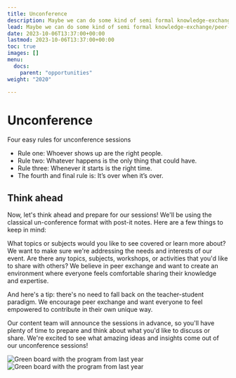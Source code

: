 ```yaml
---
title: Unconference
description: Maybe we can do some kind of semi formal knowledge-exchange/peer-learning?
lead: Maybe we can do some kind of semi formal knowledge-exchange/peer-learning?
date: 2023-10-06T13:37:00+00:00
lastmod: 2023-10-06T13:37:00+00:00
toc: true
images: []
menu: 
  docs:
    parent: "opportunities"
weight: "2020"

---
```

# Unconference

Four easy rules for unconference sessions

* Rule one: Whoever shows up are the right people.
* Rule two: Whatever happens is the only thing that could have.
* Rule three: Whenever it starts is the right time.
* The fourth and final rule is: It’s over when it’s over.

## Think ahead

Now, let's think ahead and prepare for our sessions! We'll be using the classical un-conference format with post-it notes. Here are a few things to keep in mind:

What topics or subjects would you like to see covered or learn more about? We want to make sure we're addressing the needs and interests of our event.
Are there any topics, subjects, workshops, or activities that you'd like to share with others? We believe in peer exchange and want to create an environment where everyone feels comfortable sharing their knowledge and expertise.

And here's a tip: there's no need to fall back on the teacher-student paradigm. We encourage peer exchange and want everyone to feel empowered to contribute in their own unique way.

Our content team will announce the sessions in advance, so you'll have plenty of time to prepare and think about what you'd like to discuss or share. We're excited to see what amazing ideas and insights come out of our unconference sessions!


![Green board with the program from last year](/images/program1.jpeg)
![Green board with the program from last year](/images/program2.jpeg)
